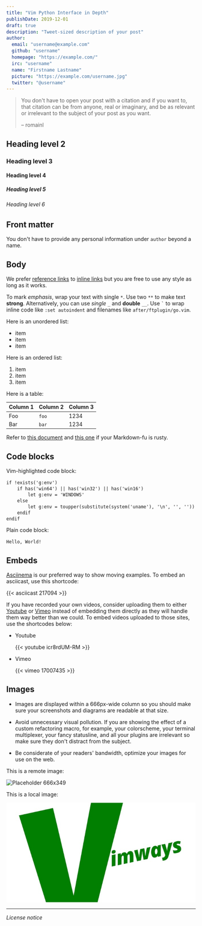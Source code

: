 ```yaml
---
title: "Vim Python Interface in Depth"
publishDate: 2019-12-01
draft: true
description: "Tweet-sized description of your post"
author:
  email: "username@example.com"
  github: "username"
  homepage: "https://example.com/"
  irc: "username"
  name: "Firstname Lastname"
  picture: "https://example.com/username.jpg"
  twitter: "@username"
---
```


> You don't have to open your post with a citation and if you want to, that
> citation can be from anyone, real or imaginary, and be as relevant or
> irrelevant to the subject of your post as you want.
>
> – romainl

## Heading level 2
### Heading level 3
#### Heading level 4
##### Heading level 5
###### Heading level 6

## Front matter

You don't have to provide any personal information under `author` beyond a name.

## Body

We prefer [reference links][vim-site] to [inline links](https://www.vim.org/) but you are free to use any style as long as it works.

To mark *emphasis*, wrap your text with single `*`. Use two `**` to make text **strong**. Alternatively, you can use _single_ `_` and __double__ `__`. Use `` ` `` to wrap inline code like `:set autoindent` and filenames like `after/ftplugin/go.vim`.

Here is an unordered list:

* item
* item
* item

Here is an ordered list:

1. item
2. item
3. item

Here is a table:

Column 1 | Column 2 | Column 3
---|---|---
Foo | `foo` | 1234
Bar | `bar` | 1234

Refer to [this document][md-ref] and [this one][md-ext] if your Markdown-fu is rusty.

## Code blocks

Vim-highlighted code block:

```vim
if !exists('g:env')
    if has('win64') || has('win32') || has('win16')
        let g:env = 'WINDOWS'
    else
        let g:env = toupper(substitute(system('uname'), '\n', '', ''))
    endif
endif
```

Plain code block:

```text
Hello, World!
```

## Embeds

[Asciinema][asciinema] is our preferred way to show moving examples. To embed an asciicast, use this shortcode:

{{< asciicast 217094 >}}

If you have recorded your own videos, consider uploading them to either [Youtube][youtube] or [Vimeo][vimeo] instead of embedding them directly as they will handle them way better than we could. To embed videos uploaded to those sites, use the shortcodes below:

* Youtube

  {{< youtube icr8rdUM-RM >}}

* Vimeo

  {{< vimeo 17007435 >}}

## Images

* Images are displayed within a 666px-wide column so you should make sure your screenshots and diagrams are readable at that size.

* Avoid unnecessary visual pollution. If you are showing the effect of a custom refactoring macro, for example, your colorscheme, your terminal multiplexer, your fancy statusline, and all your plugins are irrelevant so make sure they don't distract from the subject.

* Be considerate of your readers' bandwidth, optimize your images for use on the web.

This is a remote image:

![Placeholder 666x349][remote-placeholder]

This is a local image:

![Placeholder 666x349][local-placeholder]

---

_License notice_


[vim-site]: https://www.vim.org/
[remote-placeholder]: https://via.placeholder.com/666x349
[local-placeholder]: assets/666x349.jpg
[youtube]: https://youtube.com/
[vimeo]: https://vimeo.com/
[asciinema]: https://asciinema.org/
[md-ref]: https://commonmark.org/
[md-ext]: https://github.com/russross/blackfriday/wiki/Extensions


[//]: # ( Vim: set spell spelllang=en: )
